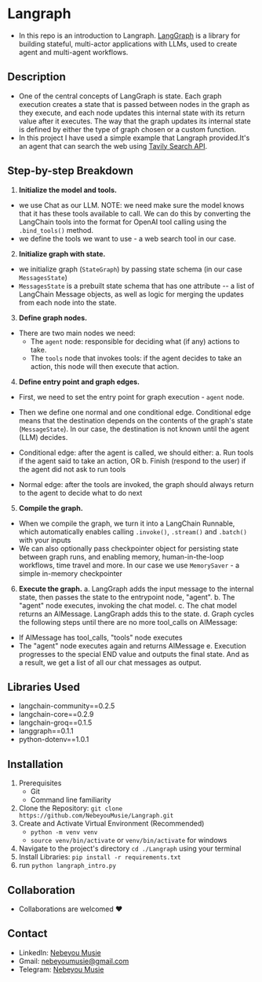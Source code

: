 # Langraph
 -  In this repo is an introduction to Langraph. [LangGraph](https://langchain-ai.github.io/langgraph/) is a library for building stateful, multi-actor applications with LLMs, used to create agent and multi-agent workflows.

## Description
 - One of the central concepts of LangGraph is state. Each graph execution creates a state that is passed between nodes in the graph as they execute, and each node updates this internal state with its return value after it executes. The way that the graph updates its internal state is defined by either the type of graph chosen or a custom function.
 - In this project I have used a simple example that Langraph provided.It's an agent that can search the web using [Tavily Search API](https://tavily.com/).

## Step-by-step Breakdown
1. **Initialize the model and tools.**
 - we use Chat as our LLM. NOTE: we need make sure the model knows that it has these tools available to call. We can do this by converting the LangChain tools into the format for OpenAI tool calling using the `.bind_tools()` method.
 - we define the tools we want to use - a web search tool in our case.

2. **Initialize graph with state.**
 - we initialize graph (`StateGraph`) by passing state schema (in our case `MessagesState`)
 - `MessagesState` is a prebuilt state schema that has one attribute -- a list of LangChain Message objects, as well as logic for merging the updates from each node into the state.

3. **Define graph nodes.**
 - There are two main nodes we need:
    - The `agent` node: responsible for deciding what (if any) actions to take.
    - The `tools` node that invokes tools: if the agent decides to take an action, this node will then execute that action.

4. **Define entry point and graph edges.**
 - First, we need to set the entry point for graph execution - `agent` node.
 - Then we define one normal and one conditional edge. Conditional edge means that the destination depends on the contents of the graph's state (`MessageState`). In our case, the destination is not known until the agent (LLM) decides.

 - Conditional edge: after the agent is called, we should either:
    a. Run tools if the agent said to take an action, OR
    b. Finish (respond to the user) if the agent did not ask to run tools
 - Normal edge: after the tools are invoked, the graph should always return to the agent to decide what to do next

5. **Compile the graph.**
 - When we compile the graph, we turn it into a LangChain Runnable, which automatically enables calling `.invoke()`, `.stream()` and `.batch()` with your inputs
 - We can also optionally pass checkpointer object for persisting state between graph runs, and enabling memory, human-in-the-loop workflows, time travel and more. In our case we use `MemorySaver` - a simple in-memory checkpointer

6. **Execute the graph.**
 a. LangGraph adds the input message to the internal state, then passes the state to the entrypoint node, "agent".
 b. The "agent" node executes, invoking the chat model.
 c. The chat model returns an AIMessage. LangGraph adds this to the state.
 d. Graph cycles the following steps until there are no more tool_calls on AIMessage:
  - If AIMessage has tool_calls, "tools" node executes
  - The "agent" node executes again and returns AIMessage
 e. Execution progresses to the special END value and outputs the final state. And as a result, we get a list of all our chat messages as output.

## Libraries Used
 - langchain-community==0.2.5
 - langchain-core==0.2.9
 - langchain-groq==0.1.5
 - langgraph==0.1.1
 - python-dotenv==1.0.1

## Installation
 1. Prerequisites
    - Git
    - Command line familiarity
 2. Clone the Repository: `git clone https://github.com/NebeyouMusie/Langraph.git`
 3. Create and Activate Virtual Environment (Recommended)
    - `python -m venv venv`
    - `source venv/bin/activate` or `venv/bin/activate` for windows
 4. Navigate to the project's directory `cd ./Langraph` using your terminal
 5. Install Libraries: `pip install -r requirements.txt`
 6. run `python langraph_intro.py`

## Collaboration
- Collaborations are welcomed ❤️
   
## Contact
 - LinkedIn: [Nebeyou Musie](https://www.linkedin.com/in/nebeyou-musie)
 - Gmail: nebeyoumusie@gmail.com
 - Telegram: [Nebeyou Musie](https://t.me/NebeyouMusie)




